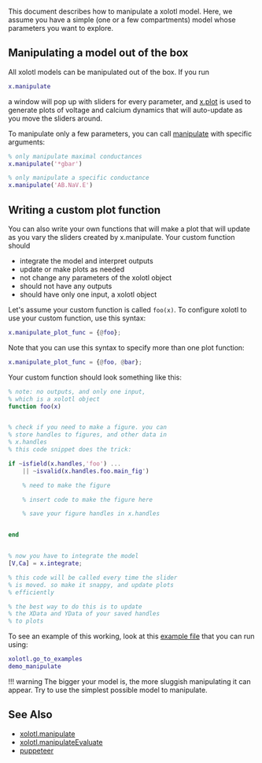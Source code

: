 This document describes how to manipulate a xolotl model. Here, we assume you have a simple (one or a few compartments) model whose parameters you want to explore. 

## Manipulating a model out of the box

All xolotl models can be manipulated out of the box. If you run


```matlab
x.manipulate
```

a window will pop up with sliders for every parameter, and 
[x.plot](https://xolotl.readthedocs.io/en/master/reference/matlab/xolotl/#plot)
is used to generate plots of voltage and calcium dynamics that will
auto-update as you move the sliders around.

To manipulate only a few parameters, you can call 
[manipulate](https://xolotl.readthedocs.io/en/master/reference/matlab/xolotl/#manipulate) with specific arguments:

```matlab
% only manipulate maximal conductances
x.manipulate('*gbar')

% only manipulate a specific conductance
x.manipulate('AB.NaV.E')

```

## Writing a custom plot function

You can also write your own functions that will make a plot that will update
as you vary the sliders created by x.manipulate. Your custom function should

* integrate the model and interpret outputs
* update or make plots as needed
* not change any parameters of the xolotl object 
* should not have any outputs
* should have only one input, a xolotl object

Let's assume your custom function is called `foo(x)`. 
To configure xolotl to use your custom function, use this syntax:


```matlab
x.manipulate_plot_func = {@foo};
```

Note that you can use this syntax to specify more than one plot function:

```matlab
x.manipulate_plot_func = {@foo, @bar};
```

Your custom function should look something like this:


```matlab
% note: no outputs, and only one input,
% which is a xolotl object
function foo(x)


% check if you need to make a figure. you can
% store handles to figures, and other data in
% x.handles
% this code snippet does the trick: 

if ~isfield(x.handles,'foo') ...
	|| ~isvalid(x.handles.foo.main_fig')

	% need to make the figure

	% insert code to make the figure here

	% save your figure handles in x.handles


end


% now you have to integrate the model
[V,Ca] = x.integrate;

% this code will be called every time the slider
% is moved. so make it snappy, and update plots
% efficiently

% the best way to do this is to update
% the XData and YData of your saved handles
% to plots


```

To see an example of this working, look at this 
[example file](https://github.com/sg-s/xolotl/blob/master/examples/demo_manipulate.m) that you can run using:


```matlab
xolotl.go_to_examples
demo_manipulate

```

!!! warning 
    The bigger your model is, the more sluggish manipulating it can appear. Try to use the simplest possible model to manipulate.


## See Also


* [xolotl.manipulate](https://xolotl.readthedocs.io/en/master/reference/matlab/xolotl/#manipulate)
* [xolotl.manipulateEvaluate](https://xolotl.readthedocs.io/en/master/reference/matlab/xolotl/#manipulateEvaluate)
* [puppeteer](https://github.com/sg-s/puppeteer)